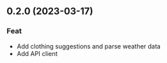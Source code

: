 ## 0.2.0 (2023-03-17)

### Feat

- Add clothing suggestions and parse weather data
- Add API client
